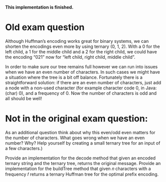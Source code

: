 **This implementation is finished.**
# Old exam question 
Although Huffman’s encoding works great for binary systems, we can shorten the encodings even more by using ternary (0, 1, 2). With a 0 for the left child, a 1 for the middle child and a 2 for the right child, we could have the encoding “021” now for “left child, right child, middle child”.

In order to make sure our tree remains full however we can run into issues when we have an even number of characters. In such cases we might have a situation where the tree is a bit off balance. Fortunately there is a straightforward solution: if there are an even number of characters, just add a node with a non-used character (for example character code 0, in Java: (char) 0), and a frequency of 0. Now the number of characters is odd and all should be well!

# Not in the original exam question: 

As an additional question think about why this even/odd even matters for the number of characters. What goes wrong when we have an even number? Why? Help yourself by creating a small ternary tree for an input of a few characters.)

Provide an implementation for the decode method that given an encoded ternary string and the ternary tree, returns the original message.
Provide an implementation for the buildTree method that given 𝑛
characters with a frequency 𝑓
returns a ternary Huffman tree for the optimal prefix encoding.